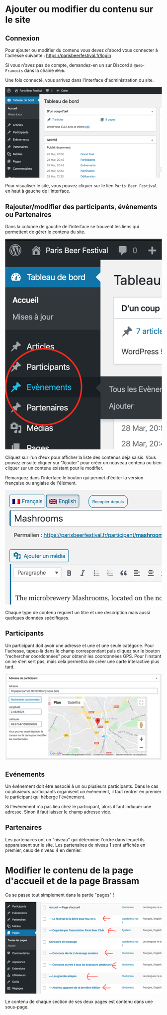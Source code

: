 # Ajouter ou modifier du contenu sur le site

## Connexion
Pour ajouter ou modifier du contenu vous devez d'abord vous connecter à l'adresse suivante : https://parisbeerfestival.fr/login

Si vous n'avez pas de compte, demandez-en un sur Discord à `@Web-Francois` dans la chaine `#Web`.

Une fois connecté, vous arrivez dans l'interface d'administration du site.

![interface d'administration](README_FILES/admin.png)

Pour visualiser le site, vous pouvez cliquer sur le lien `Paris Beer Festival` en haut à gauche de l'interface.

## Rajouter/modifier des participants, événements ou Partenaires

Dans la colonne de gauche de l'interface se trouvent les liens qui permettent de gérer le contenu du site.

![gestion contenu](README_FILES/gestion_contenu.png)

Cliquez sur l'un d'eux pour afficher la liste des contenus déjà saisis. Vous pouvez ensuite cliquer sur "Ajouter" pour créer un nouveau contenu ou bien cliquer sur un contenu existant pour le modifier.

Remarquez dans l'interface le bouton qui permet d'éditer la version française ou anglaise de l'élément.

![](README_FILES/langue.png)

Chaque type de contenu requiert un titre et une description mais aussi quelques données spécifiques.

## Participants
Un participant doit avoir une adresse et une et une seule catégorie. Pour l'adresse, tapez-là dans le champ correspondant puis cliquez sur le bouton "rechercher coordonnées" pour obtenir les coordonnées GPS. Pour l'instant on ne s'en sert pas, mais cela permettra de créer une carte interactive plus tard.

![](README_FILES/adresse.png)

## Evénements
Un événement doit être associé à un ou plusieurs participants. Dans le cas où plusieurs participants organisent un événement, il faut rentrer en premier le participant qui héberge l'événement.

Si l'événement n'a pas lieu chez le participant, alors il faut indiquer une adresse. Sinon il faut laisser le champ adresse vide.

## Partenaires
Les partenaires ont un "niveau" qui détermine l'ordre dans lequel ils apparaissent sur le site. Les partenaires de niveau 1 sont affichés en premier, ceux de niveau 4 en dernier.

# Modifier le contenu de la page d'accueil et de la page Brassam
Ca se passe tout simplement dans la partie "pages" !

![](README_FILES/pages.png)

Le contenu de chaque section de ses deux pages est contenu dans une sous-page.
